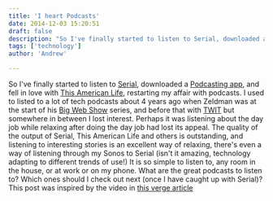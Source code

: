 ```yaml
---
title: 'I heart Podcasts'
date: 2014-12-03 15:20:51
draft: false
description: "So I've finally started to listen to Serial, downloaded a Podcasting app, and fell in love with This American Life, restarting my affair with podcasts."
tags: ['technology']
author: 'Andrew'

---
```


So I've finally started to listen to [Serial](http://serialpodcast.org/), downloaded a [Podcasting app](https://play.google.com/store/apps/details?id=au.com.shiftyjelly.pocketcasts), and fell in love with [This American Life](http://www.thisamericanlife.org), restarting my affair with podcasts. I used to listed to a lot of tech podcasts about 4 years ago when Zeldman was at the start of his [Big Web Show](http://5by5.tv/bigwebshow/1) series, and before that with [TWIT](http://twit.tv/show/this-week-in-tech) but somewhere in between I lost interest. Perhaps it was listening about the day job while relaxing after doing the day job had lost its appeal. The quality of the output of Serial, This American Life and others is outstanding, and listening to interesting stories is an excellent way of relaxing, there's even a way of listening through my Sonos to Serial (isn't it amazing, technology adapting to different trends of use!) It is so simple to listen to, any room in the house, or at work or on my phone. What are the great podcasts to listen to? Which ones should I check out next (once I have caught up with Serial)? This post was inspired by the video in [this verge article](http://www.theverge.com/2014/11/28/7302227/the-future-is-podcasts)
